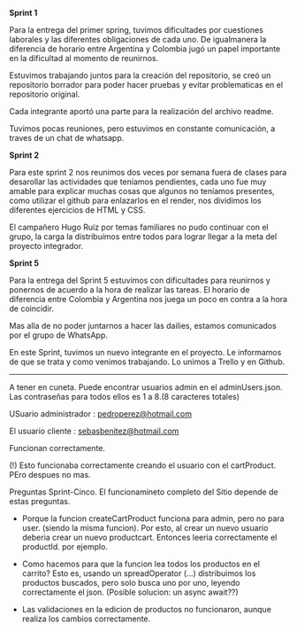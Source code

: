 **Sprint 1**
<p >

Para la entrega del primer spring, tuvimos dificultades por cuestiones laborales y las diferentes obligaciones de cada uno. De igualmanera la diferencia de horario entre Argentina y Colombia jugó un papel importante en la dificultad al momento de reunirnos.
<p>
Estuvimos trabajando juntos para la creación del repositorio, se creó un repositorio borrador para poder hacer pruebas y evitar problematicas en el repositorio original. 
<p>
Cada integrante aportó una parte para la realización del archivo readme. 
<p>
Tuvimos pocas reuniones, pero estuvimos en constante comunicación, a traves de un chat de whatsapp. 

<p>
<p>

**Sprint 2**

<p>
Para este sprint 2 nos reunimos dos veces por semana fuera de clases para desarollar las actividades que teníamos pendientes, cada uno fue muy amable para explicar muchas cosas que algunos no teníamos presentes, como utilizar el github para enlazarlos en el render, nos dividimos los diferentes ejercicios de HTML y CSS.
<p>
El campañero Hugo Ruíz por temas familiares no pudo continuar con el grupo, la carga la distribuímos entre todos para lograr llegar a la meta del proyecto integrador.
<p> 


**Sprint 5**

<p>
Para la entrega del Sprint 5 estuvimos con dificultades para reunirnos y ponernos de acuerdo a la hora de realizar las tareas. El horario de diferencia entre Colombia y Argentina nos juega un poco en contra a la hora de coincidir.
<p>
Mas alla de no poder juntarnos a hacer las dailies, estamos comunicados por el grupo de WhatsApp.
<p>
En este Sprint, tuvimos un nuevo integrante en el proyecto. Le informamos de que se trata y como venimos trabajando. Lo unimos a Trello y en Github.

***********************

A tener en cuneta.
Puede encontrar usuarios admin en el adminUsers.json.
Las contraseñas para todos ellos es 1 a 8.(8 caracteres totales)


USuario administrador : pedroperez@hotmail.com

El usuario cliente : sebasbenitez@hotmail.com

Funcionan correctamente.

(!) Esto funcionaba correctamente creando el usuario con el cartProduct. 
PEro despues no mas.

Preguntas Sprint-Cinco.
El funcionamineto completo del Sitio depende de estas preguntas.

- Porque la funcion createCartProduct funciona para admin, pero no para user.
(siendo la misma funcion).
Por esto, al crear un nuevo usuario deberia crear un nuevo productcart. 
Entonces leeria correctamente el productId. por ejemplo.

- Como hacemos para que la funcion lea todos los productos en el carrito?
Esto es, usando un spreadOperator (...) distribuimos los productos buscados,
pero solo busca uno por uno, leyendo correctamente el json.
(Posible solucion: un async await??)

- Las validaciones en la edicion de productos no funcionaron, aunque realiza los cambios correctamente.

